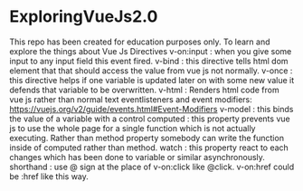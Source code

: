 # ExploringVueJs2.0
This repo has been created for education purposes only. To learn and explore the things about Vue Js
Directives
v-on:input : when you give some input to any input field this event fired.
v-bind     : this directive tells html dom element that that should access the value from vue js not normally.
v-once     : this directive helps if one variable is updated later on with some new value it defends that variable to be overwritten.
v-html     : Renders html code from vue js rather than normal text
eventlisteners and event modifiers: https://vuejs.org/v2/guide/events.html#Event-Modifiers
v-model    : this binds the value of a variable with a control
computed   : this property prevents vue js to use the whole page for a single function which is not actually executing. Rather than method property somebody can write the function inside of computed rather than method.
watch     : this property react to each changes which has been done to variable or similar asynchronously.
shorthand : use @ sign at the place of v-on:click like @click. v-on:href could be :href like this way.
